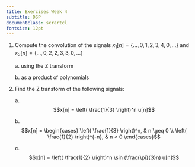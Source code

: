 ```yaml
---
title: Exercises Week 4
subtitle: DSP
documentclass: scrartcl
fontsize: 12pt
---
```



1. Compute the convolution of the signals 
$x_1[n] = \{ ...,0,1,2,3,4,0,...\}$ and $x_2[n] = \{...,0,2,2,3,3,0,...\}$

   a. using the Z transform
   
   b. as a product of polynomials


1. Find the Z transform of the following signals:

    a. $$x[n] = \left( \frac{1}{3} \right)^n u[n]$$

    b. $$x[n] = \begin{cases}
	\left( \frac{1}{3} \right)^n, & n \geq 0 \\
	\left( \frac{1}{2} \right)^{-n}, & n < 0
	\end{cases}$$
    
	c. $$x[n] = \left( \frac{1}{2} \right)^n \sin (\frac{\pi}{3}n) u[n]$$
	
